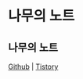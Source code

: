 # 나무의 노트

## 나무의 노트
[Github](https://namooplus.github.io/) | [Tistory](https://namooplus.tistory.com/)
